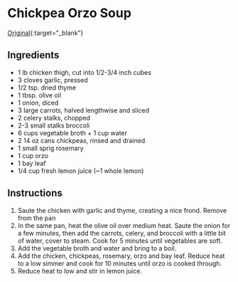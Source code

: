 # Chickpea Orzo Soup

[Original](https://www.delishknowledge.com/vegan-lemon-chickpea-orzo-soup/print/20864/){:target="_blank"}

## Ingredients

* 1 lb chicken thigh, cut into 1/2-3/4 inch cubes
* 3 cloves garlic, pressed
* 1/2 tsp. dried thyme
* 1 tbsp. olive oil
* 1 onion, diced
* 3 large carrots, halved lengthwise and sliced
* 2 celery stalks, chopped
* 2-3 small stalks broccoli
* 6 cups vegetable broth + 1 cup water
* 2 14 oz cans chickpeas, rinsed and drained
* 1 small sprig rosemary
* 1 cup orzo
* 1 bay leaf
* 1/4 cup fresh lemon juice (~1 whole lemon)

## Instructions

1. Saute the chicken with garlic and thyme, creating a nice frond. Remove from the pan
2. In the same pan, heat the olive oil over medium heat. Saute the onion for a few minutes, then add the carrots, celery, and broccoli with a little bit of water, cover to steam. Cook for 5 minutes until vegetables are soft.
3. Add the vegetable broth and water and bring to a boil.
4. Add the chicken, chickpeas, rosemary, orzo and bay leaf. Reduce heat to a low simmer and cook for 10 minutes until orzo is cooked through.
5. Reduce heat to low and stir in lemon juice.
